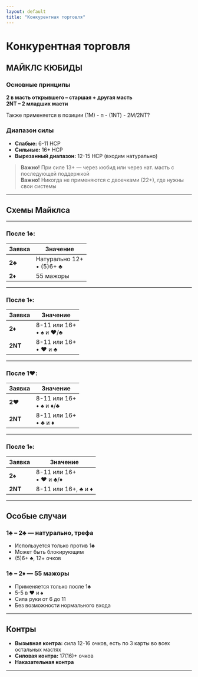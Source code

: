 ```yaml
---
layout: default
title: "Конкурентная торговля"
---
```


# Конкурентная торговля

## МАЙКЛС КЮБИДЫ

### Основные принципы

**2 в масть открывшего – старшая + другая масть**  
**2NT – 2 младших масти**

Также применяется в позиции (1М) - п - (1NT) - 2М/2NT?

### Диапазон силы
- **Слабые:** 6-11 HCP
- **Сильные:** 16+ HCP  
- **Вырезанный диапазон:** 12-15 HCP (входим натурально)

> **Важно!** При силе 13+ — через кюбид или через нат. масть с последующей поддержкой  
> **Важно!** Никогда не применяются с двоечками (22+), где нужны свои системы

---

## Схемы Майклса
---
### После 1♣️:

| Заявка | Значение |
|--------|----------|
| **2♣️** | Натурально 12+<br/>• (5)6+ ♣️ |
| **2♦️** | 55 мажоры |

---

### После 1♦️:

| Заявка | Значение |
|--------|----------|
| **2♦️** | 8-11 или 16+<br/>• ♠️ и ♥️/♣️ |
| **2NT** | 8-11 или 16+<br/>• ♥️ и ♣️ |

---

### После 1♥️:

| Заявка | Значение |
|--------|----------|
| **2♥️** | 8-11 или 16+<br/>• ♠️ и ♦️/♣️ |
| **2NT** | 8-11 или 16+<br/>• ♣️ и ♦️ |

---

### После 1♠️:

| Заявка | Значение |
|--------|----------|
| **2♠️** | 8-11 или 16+<br/>• ♥️ и ♣️/♦️ |
| **2NT** | 8-11 или 16+, ♣️ и ♦️ |

---

## Особые случаи

### 1♣️ – 2♣️ — натурально, трефа
- Используется только против 1♣️
- Может быть блокирующим
- (5)6+ ♣️, 12+ очков

### 1♣️ – 2♦️ — 55 мажоры
- Применяется только после 1♣️
- 5-5 в ♥️ и ♠️
- Сила руки от 6 до 11
- Без возможности нормального входа

---

## Контры
- **Вызывная контра:** сила 12-16 очков, есть по 3 карты во всех остальных мастях
- **Силовая контра:** 17(16)+ очков
- **Наказательная контра**

---

